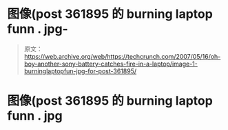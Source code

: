 # 图像(post 361895 的 burning laptop funn . jpg-

> 原文：<https://web.archive.org/web/https://techcrunch.com/2007/05/16/oh-boy-another-sony-battery-catches-fire-in-a-laptop/image-1-burninglaptopfun-jpg-for-post-361895/>

# 图像(post 361895 的 burning laptop funn . jpg